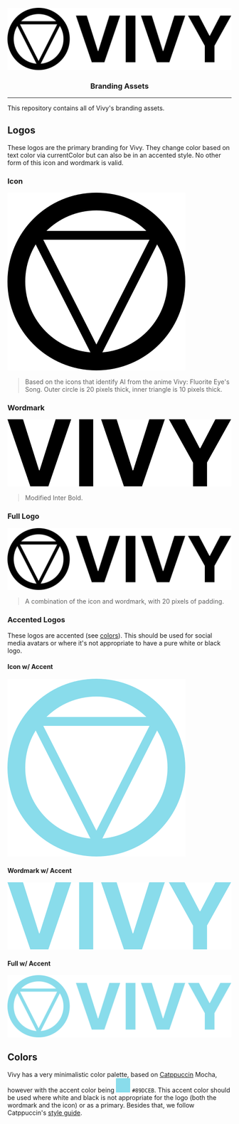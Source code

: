 <p align="center">
<img alt="full" src="full.svg"/>
<h3 align="center">Branding Assets</h3>
</p>

---

This repository contains all of Vivy's branding assets.

## Logos

These logos are the primary branding for Vivy. They change color based on text color via currentColor but can also be in
an accented style. No other form of this icon and wordmark is valid.

### Icon

![](icon.svg)

> Based on the icons that identify AI from the anime Vivy: Fluorite Eye's Song. Outer circle is 20 pixels thick, inner
> triangle is 10 pixels thick.

### Wordmark

![](wordmark.svg)

> Modified Inter Bold.

### Full Logo

![](full.svg)

> A combination of the icon and wordmark, with 20 pixels of padding.

### Accented Logos

These logos are accented (see [colors](#colors)). This should be used for social media avatars or where it's not
appropriate to have a pure white or black logo.

#### Icon w/ Accent

![](icon_accented.svg)

#### Wordmark w/ Accent

![](wordmark_accented.svg)

#### Full w/ Accent

![](full_accented.svg)

## Colors

Vivy has a very minimalistic color palette, based on [Catppuccin](https://github.com/catppuccin/catppuccin) Mocha, however
with the accent color being ![](swatch.svg) `#89DCEB`. This accent color should be used where white and black is not
appropriate for the logo (both the wordmark and the icon) or as a primary. Besides that, we follow Catppuccin's
[style guide](https://github.com/catppuccin/catppuccin/blob/main/docs/style-guide.md).
